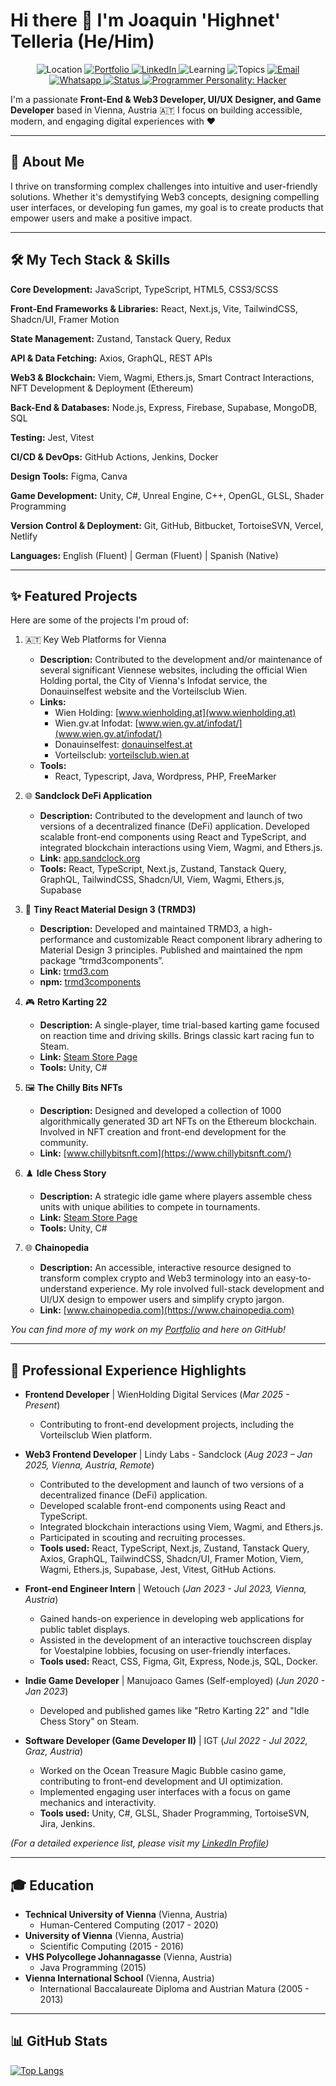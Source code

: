 # Hi there 👋 I'm Joaquin 'Highnet' Telleria (He/Him)

<p align="center">
  <img src="https://img.shields.io/badge/🌍%20Based%20in-Vienna,%20Austria-blue?style=for-the-badge" alt="Location"/>
  <a href="https://highnetcv.xyz/" target="_blank">
    <img src="https://img.shields.io/badge/🌐%20Portfolio-highnetcv.xyz-blue?style=for-the-badge" alt="Portfolio"/>
  </a>
<a href="https://www.linkedin.com/in/joaquin-telleria-57957aa5" target="_blank">
  <img src="https://img.shields.io/badge/LinkedIn-Profile-blue?style=for-the-badge&logo=linkedin&logoColor=white" alt="LinkedIn"/>
</a>
  <img src="https://img.shields.io/badge/🌱%20Learning-webcomponents-blue?style=for-the-badge" alt="Learning"/>
  <img src="https://img.shields.io/badge/💬%20Ask%20me%20about-Front--End%20Dev,%20Web3,%20UI/UX,%20Games-blue?style=for-the-badge" alt="Topics"/>
  <a href="mailto:joaquintelleria@gmail.com">
    <img src="https://img.shields.io/badge/Email-joaquintelleria@gmail.com-blue?style=for-the-badge&logo=gmail&logoColor=white" alt="Email"/>
  </a>
  <a href="https://wa.me/+436764204412">
    <img src="https://img.shields.io/badge/Whatsapp-+436764204412-25D366?style=for-the-badge&logo=whatsapp&logoColor=white" alt="Whatsapp"/>
  </a>
  <a href="https://wh-d.at/home"> 
    <img src="https://img.shields.io/badge/Status-Employed-brightgreen?style=for-the-badge&logo=workplace&logoColor=white" alt="Status"/>
  </a>
  <a href="https://chatgpt.com/share/681f516e-4f8c-8008-a212-ff4832f6886f" target="_blank">
    <img src="https://img.shields.io/badge/Programmer Personality-Hacker-orange?style=for-the-badge" alt="Programmer Personality: Hacker"/>
  </a>
</p>

I'm a passionate **Front-End & Web3 Developer, UI/UX Designer, and Game Developer** based in Vienna, Austria 🇦🇹 I focus on building accessible, modern, and engaging digital experiences with ❤️

---

## 🚀 About Me

I thrive on transforming complex challenges into intuitive and user-friendly solutions. Whether it's demystifying Web3 concepts, designing compelling user interfaces, or developing fun games, my goal is to create products that empower users and make a positive impact.

<p align="center">

</p>

---

## 🛠️ My Tech Stack & Skills

**Core Development:** JavaScript, TypeScript, HTML5, CSS3/SCSS

**Front-End Frameworks & Libraries:** React, Next.js, Vite, TailwindCSS, Shadcn/UI, Framer Motion

**State Management:** Zustand, Tanstack Query, Redux

**API & Data Fetching:** Axios, GraphQL, REST APIs

**Web3 & Blockchain:** Viem, Wagmi, Ethers.js, Smart Contract Interactions, NFT Development & Deployment (Ethereum)

**Back-End & Databases:** Node.js, Express, Firebase, Supabase, MongoDB, SQL

**Testing:** Jest, Vitest

**CI/CD & DevOps:** GitHub Actions, Jenkins, Docker

**Design Tools:** Figma, Canva

**Game Development:** Unity, C#, Unreal Engine, C++, OpenGL, GLSL, Shader Programming

**Version Control & Deployment:** Git, GitHub, Bitbucket, TortoiseSVN, Vercel, Netlify
  
**Languages:** English (Fluent) | German (Fluent) | Spanish (Native)

---

## ✨ Featured Projects

Here are some of the projects I'm proud of:

1. 🇦🇹 Key Web Platforms for Vienna

    * **Description:** Contributed to the development and/or maintenance of several significant Viennese websites, including the official Wien Holding portal, the City of Vienna's Infodat service, the Donauinselfest website and the Vorteilsclub Wien.
    * **Links:**
        * Wien Holding: [www.wienholding.at](www.wienholding.at)
        * Wien.gv.at Infodat: [www.wien.gv.at/infodat/](www.wien.gv.at/infodat/)
        * Donauinselfest: [donauinselfest.at](donauinselfest.at)
        * Vorteilsclub: [vorteilsclub.wien.at](https://vorteilsclub.wien.at/)
    * **Tools:**
      * React, Typescript, Java, Wordpress, PHP, FreeMarker

2.  🌐 **Sandclock DeFi Application**
    * **Description:** Contributed to the development and launch of two versions of a decentralized finance (DeFi) application. Developed scalable front-end components using React and TypeScript, and integrated blockchain interactions using Viem, Wagmi, and Ethers.js.
    * **Link:** [app.sandclock.org](https://app.sandclock.org/)
    * **Tools:** React, TypeScript, Next.js, Zustand, Tanstack Query, GraphQL, TailwindCSS, Shadcn/UI, Viem, Wagmi, Ethers.js, Supabase

3.  🎨 **Tiny React Material Design 3 (TRMD3)**
    * **Description:** Developed and maintained TRMD3, a high-performance and customizable React component library adhering to Material Design 3 principles. Published and maintained the npm package “trmd3components”.
    * **Link:** [trmd3.com](https://trmd3.com/)
    * **npm:** [trmd3components](https://www.npmjs.com/package/trmd3components)

4.  🎮 **Retro Karting 22**
    * **Description:** A single-player, time trial-based karting game focused on reaction time and driving skills. Brings classic kart racing fun to Steam.
    * **Link:** [Steam Store Page](https://store.steampowered.com/app/1906070/Retro_Karting_22/)
    * **Tools:** Unity, C#

5.  🖼️ **The Chilly Bits NFTs**
    * **Description:** Designed and developed a collection of 1000 algorithmically generated 3D art NFTs on the Ethereum blockchain. Involved in NFT creation and front-end development for the community.
    * **Link:** [www.chillybitsnft.com](https://www.chillybitsnft.com/)

6.  ♟️ **Idle Chess Story**
    * **Description:** A strategic idle game where players assemble chess units with unique abilities to compete in tournaments.
    * **Link:** [Steam Store Page](https://store.steampowered.com/app/1067110/Idle_Chess_Story/)
    * **Tools:** Unity, C#

7.  🌐 **Chainopedia**
    * **Description:** An accessible, interactive resource designed to transform complex crypto and Web3 terminology into an easy-to-understand experience. My role involved full-stack development and UI/UX design to empower users and simplify crypto jargon.
    * **Link:** [www.chainopedia.com](https://www.chainopedia.com)
  

*You can find more of my work on my [Portfolio](https://highnetcv.xyz/) and here on GitHub!*

---

## 💼 Professional Experience Highlights

* **Frontend Developer** | WienHolding Digital Services (_Mar 2025 - Present_)
    * Contributing to front-end development projects, including the Vorteilsclub Wien platform.

* **Web3 Frontend Developer** | Lindy Labs - Sandclock (_Aug 2023 – Jan 2025, Vienna, Austria, Remote_)
    * Contributed to the development and launch of two versions of a decentralized finance (DeFi) application.
    * Developed scalable front-end components using React and TypeScript.
    * Integrated blockchain interactions using Viem, Wagmi, and Ethers.js.
    * Participated in scouting and recruiting processes.
    * **Tools used:** React, TypeScript, Next.js, Zustand, Tanstack Query, Axios, GraphQL, TailwindCSS, Shadcn/UI, Framer Motion, Viem, Wagmi, Ethers.js, Supabase, Jest, Vitest, GitHub Actions.

* **Front-end Engineer Intern** | Wetouch (_Jan 2023 - Jul 2023, Vienna, Austria_)
    * Gained hands-on experience in developing web applications for public tablet displays.
    * Assisted in the development of an interactive touchscreen display for Voestalpine lobbies, focusing on user-friendly interfaces.
    * **Tools used:** React, CSS, Figma, Git, Express, Node.js, SQL, Docker.

* **Indie Game Developer** | Manujoaco Games (Self-employed) (_Jun 2020 - Jan 2023_)
    * Developed and published games like "Retro Karting 22" and "Idle Chess Story" on Steam.

* **Software Developer (Game Developer II)** | IGT (_Jul 2022 - Jul 2022, Graz, Austria_)
    * Worked on the Ocean Treasure Magic Bubble casino game, contributing to front-end development and UI optimization.
    * Implemented engaging user interfaces with a focus on game mechanics and interactivity.
    * **Tools used:** Unity, C#, GLSL, Shader Programming, TortoiseSVN, Jira, Jenkins.

*(For a detailed experience list, please visit my [LinkedIn Profile](https://www.linkedin.com/in/joaquin-telleria-57957aa5))*

---

## 🎓 Education

* **Technical University of Vienna** (Vienna, Austria)
    * Human-Centered Computing (2017 - 2020)
* **University of Vienna** (Vienna, Austria)
    * Scientific Computing (2015 - 2016)
* **VHS Polycollege Johannagasse** (Vienna, Austria)
    * Java Programming (2015)
* **Vienna International School** (Vienna, Austria)
    * International Baccalaureate Diploma and Austrian Matura (2005 - 2013)

---

## 📊 GitHub Stats

[![Top Langs](https://github-readme-stats.vercel.app/api/top-langs/?username=highnet&layout=compact&theme=radical)](https://github.com/anuraghazra/github-readme-stats)
